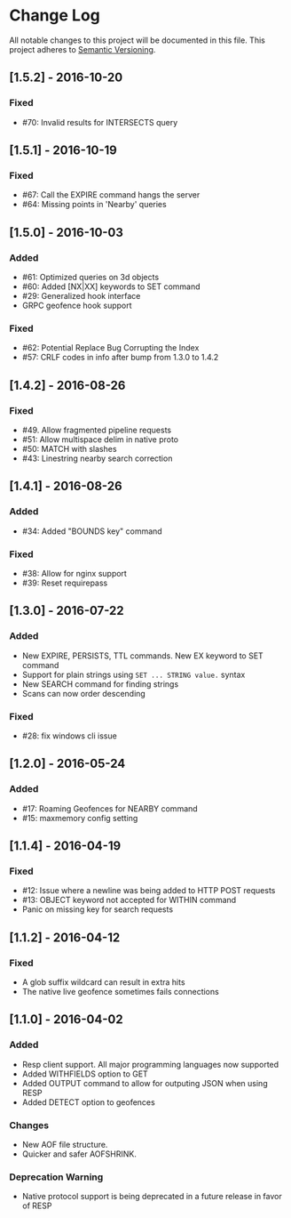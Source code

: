# Change Log
All notable changes to this project will be documented in this file.
This project adheres to [Semantic Versioning](http://semver.org/).

## [1.5.2] - 2016-10-20
### Fixed
- #70: Invalid results for INTERSECTS query

## [1.5.1] - 2016-10-19
### Fixed
- #67: Call the EXPIRE command hangs the server
- #64: Missing points in 'Nearby' queries

## [1.5.0] - 2016-10-03
### Added
- #61: Optimized queries on 3d objects
- #60: Added [NX|XX] keywords to SET command
- #29: Generalized hook interface
- GRPC geofence hook support 

### Fixed
- #62: Potential Replace Bug Corrupting the Index
- #57: CRLF codes in info after bump from 1.3.0 to 1.4.2

## [1.4.2] - 2016-08-26
### Fixed
- #49. Allow fragmented pipeline requests
- #51: Allow multispace delim in native proto
- #50: MATCH with slashes 
- #43: Linestring nearby search correction

## [1.4.1] - 2016-08-26
### Added
- #34: Added "BOUNDS key" command

### Fixed
- #38: Allow for nginx support
- #39: Reset requirepass 

## [1.3.0] - 2016-07-22
### Added
- New EXPIRE, PERSISTS, TTL commands. New EX keyword to SET command
- Support for plain strings using `SET ... STRING value.` syntax
- New SEARCH command for finding strings
- Scans can now order descending

### Fixed
- #28: fix windows cli issue

## [1.2.0] - 2016-05-24
### Added
- #17: Roaming Geofences for NEARBY command
- #15: maxmemory config setting

## [1.1.4] - 2016-04-19
### Fixed
- #12: Issue where a newline was being added to HTTP POST requests
- #13: OBJECT keyword not accepted for WITHIN command
- Panic on missing key for search requests

## [1.1.2] - 2016-04-12
### Fixed
- A glob suffix wildcard can result in extra hits
- The native live geofence sometimes fails connections

## [1.1.0] - 2016-04-02
### Added
- Resp client support. All major programming languages now supported
- Added WITHFIELDS option to GET
- Added OUTPUT command to allow for outputing JSON when using RESP
- Added DETECT option to geofences

### Changes
- New AOF file structure.
- Quicker and safer AOFSHRINK.

### Deprecation Warning
- Native protocol support is being deprecated in a future release in favor of RESP
